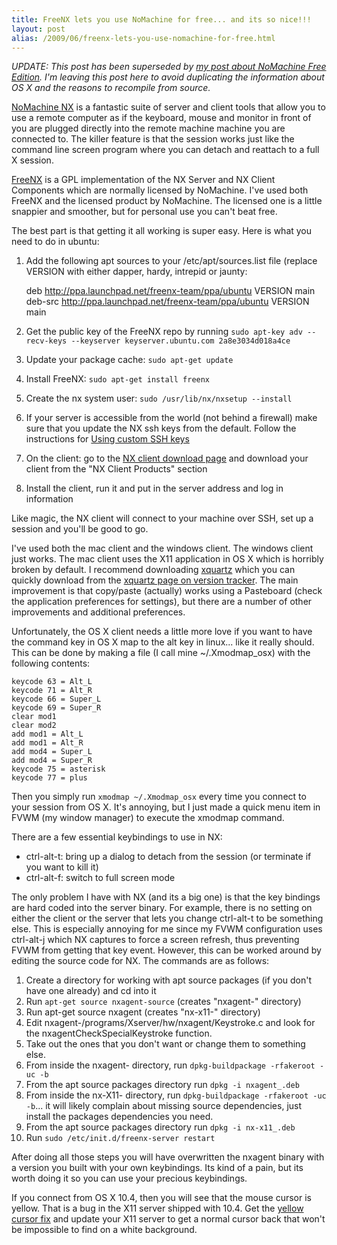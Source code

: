 ```yaml
---
title: FreeNX lets you use NoMachine for free... and its so nice!!!
layout: post
alias: /2009/06/freenx-lets-you-use-nomachine-for-free.html
---
```


*UPDATE: This post has been superseded by [my post about NoMachine Free Edition](http://blog.tonyscelfo.com/2009/07/use-nomachine-free-edition-instead-of.html). I'm leaving this post here to avoid duplicating the information about OS X and the reasons to recompile from source.*

[NoMachine NX](http://www.nomachine.com/) is a fantastic suite of server and client tools that allow you to use a remote computer as if the keyboard, mouse and monitor in front of you are plugged directly into the remote machine machine you are connected to. The killer feature is that the session works just like the command line screen program where you can detach and reattach to a full X session.

[FreeNX](http://freenx.berlios.de/) is a GPL implementation of the NX Server and NX Client Components which are normally licensed by NoMachine. I've used both FreeNX and the licensed product by NoMachine. The licensed one is a little snappier and smoother, but for personal use you can't beat free.

The best part is that getting it all working is super easy. Here is what you need to do in ubuntu:

1. Add the following apt sources to your /etc/apt/sources.list file (replace VERSION with either dapper, hardy, intrepid or jaunty:

    deb http://ppa.launchpad.net/freenx-team/ppa/ubuntu VERSION main
    deb-src http://ppa.launchpad.net/freenx-team/ppa/ubuntu VERSION main

2. Get the public key of the FreeNX repo by running `sudo apt-key adv --recv-keys --keyserver keyserver.ubuntu.com 2a8e3034d018a4ce`
3. Update your package cache: `sudo apt-get update`
4. Install FreeNX: `sudo apt-get install freenx`
5. Create the nx system user: `sudo /usr/lib/nx/nxsetup --install`
6. If your server is accessible from the world (not behind a firewall) make sure that you update the NX ssh keys from the default. Follow the instructions for [Using custom SSH keys](https://help.ubuntu.com/community/FreeNX#Using%20custom%20SSH%20keys)
7. On the client: go to the [NX client download page](http://www.nomachine.com/download.php) and download your client from the "NX Client Products" section
8. Install the client, run it and put in the server address and log in information

Like magic, the NX client will connect to your machine over SSH, set up a session and you'll be good to go.

I've used both the mac client and the windows client. The windows client just works. The mac client uses the X11 application in OS X which is horribly broken by default. I recommend downloading [xquartz](http://xquartz.macosforge.org/) which you can quickly download from the [xquartz page on version tracker](http://www.versiontracker.com/dyn/moreinfo/macosx/10912185). The main improvement is that copy/paste (actually) works using a Pasteboard (check the application preferences for settings), but there are a number of other improvements and additional preferences.

Unfortunately, the OS X client needs a little more love if you want to have the command key in OS X map to the alt key in linux... like it really should. This can be done by making a file (I call mine ~/.Xmodmap_osx) with the following contents:

    keycode 63 = Alt_L
    keycode 71 = Alt_R
    keycode 66 = Super_L
    keycode 69 = Super_R
    clear mod1
    clear mod2
    add mod1 = Alt_L
    add mod1 = Alt_R
    add mod4 = Super_L
    add mod4 = Super_R
    keycode 75 = asterisk
    keycode 77 = plus

Then you simply run `xmodmap ~/.Xmodmap_osx` every time you connect to your session from OS X. It's annoying, but I just made a quick menu item in FVWM (my window manager) to execute the xmodmap command.

There are a few essential keybindings to use in NX:
* ctrl-alt-t: bring up a dialog to detach from the session (or terminate if you want to kill it)
* ctrl-alt-f: switch to full screen mode

The only problem I have with NX (and its a big one) is that the key bindings are hard coded into the server binary. For example, there is no setting on either the client or the server that lets you change ctrl-alt-t to be something else. This is especially annoying for me since my FVWM configuration uses ctrl-alt-j which NX captures to force a screen refresh, thus preventing FVWM from getting that key event. However, this can be worked around by editing the source code for NX. The commands are as follows:
1. Create a directory for working with apt source packages (if you don't have one already) and cd into it
2. Run `apt-get source nxagent-source` (creates "nxagent-" directory)
3. Run apt-get source nxagent (creates "nx-x11-" directory)
4. Edit nxagent-/programs/Xserver/hw/nxagent/Keystroke.c and look for the nxagentCheckSpecialKeystroke function.
5. Take out the ones that you don't want or change them to something else.
6. From inside the nxagent- directory, run `dpkg-buildpackage -rfakeroot -uc -b`
7. From the apt source packages directory run `dpkg -i nxagent_.deb`
8. From inside the nx-X11- directory, run `dpkg-buildpackage -rfakeroot -uc -b`... it will likely complain about missing source dependencies, just install the packages dependencies you need.
9. From the apt source packages directory run `dpkg -i nx-x11_.deb`
10. Run `sudo /etc/init.d/freenx-server restart`

After doing all those steps you will have overwritten the nxagent binary with a version you built with your own keybindings. Its kind of a pain, but its worth doing it so you can use your precious keybindings.

If you connect from OS X 10.4, then you will see that the mouse cursor is yellow.  That is a bug in the X11 server shipped with 10.4.  Get the [yellow cursor fix](http://www.lycestra.com/Home/X11.html) and update your X11 server to get a normal cursor back that won't be impossible to find on a white background.
